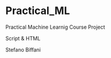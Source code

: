 Practical_ML
============

Practical Machine Learnig Course Project

Script & HTML

Stefano Biffani
